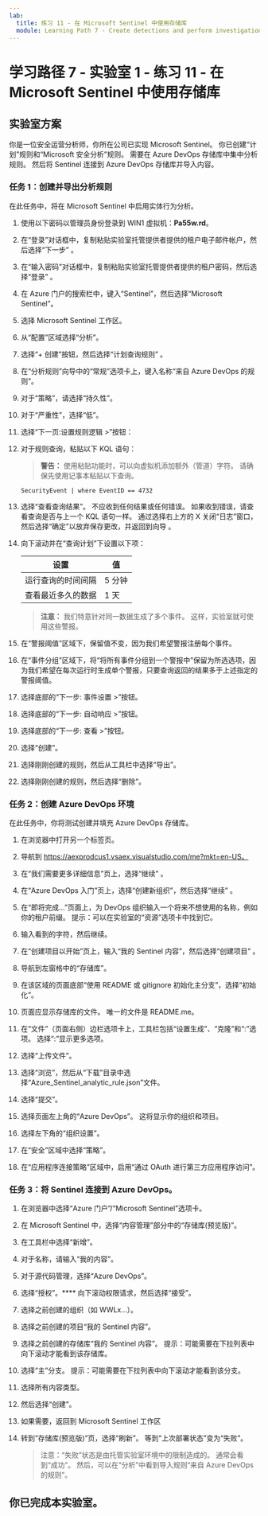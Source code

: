 ```yaml
---
lab:
  title: 练习 11 - 在 Microsoft Sentinel 中使用存储库
  module: Learning Path 7 - Create detections and perform investigations using Microsoft Sentinel
---
```


# <a name="learning-path-7---lab-1---exercise-11---use-repositories-in-microsoft-sentinel"></a>学习路径 7 - 实验室 1 - 练习 11 - 在 Microsoft Sentinel 中使用存储库

## <a name="lab-scenario"></a>实验室方案

你是一位安全运营分析师，你所在公司已实现 Microsoft Sentinel。 你已创建“计划”规则和“Microsoft 安全分析”规则。  需要在 Azure DevOps 存储库中集中分析规则。  然后将 Sentinel 连接到 Azure DevOps 存储库并导入内容。 


### <a name="task-1-create-and-export-an-analytical-rule"></a>任务 1：创建并导出分析规则

在此任务中，将在 Microsoft Sentinel 中启用实体行为分析。

1. 使用以下密码以管理员身份登录到 WIN1 虚拟机：**Pa55w.rd**。  

1. 在“登录”对话框中，复制粘贴实验室托管提供者提供的租户电子邮件帐户，然后选择“下一步”  。

1. 在“输入密码”对话框中，复制粘贴实验室托管提供者提供的租户密码，然后选择“登录”  。

1. 在 Azure 门户的搜索栏中，键入“Sentinel”，然后选择“Microsoft Sentinel”。

1. 选择 Microsoft Sentinel 工作区。

1. 从“配置”区域选择“分析”。

1. 选择“+ 创建”按钮，然后选择“计划查询规则” 。

1. 在“分析规则”向导中的“常规”选项卡上，键入名称“来自 Azure DevOps 的规则”。

1. 对于“策略”，请选择“持久性”。

1. 对于“严重性”，选择“低”。

1. 选择“下一页:设置规则逻辑 >”按钮：

1. 对于规则查询，粘贴以下 KQL 语句：

    >**警告：** 使用粘贴功能时，可以向虚拟机添加额外（管道）字符。 请确保先使用记事本粘贴以下查询。

    ```KQL
    SecurityEvent | where EventID == 4732
    ```

1. 选择“查看查询结果”。 不应收到任何结果或任何错误。 如果收到错误，请查看查询是否与上一个 KQL 语句一样。 通过选择右上方的 X 关闭“日志”窗口，然后选择“确定”以放弃保存更改，并返回到向导 。


1. 向下滚动并在“查询计划”下设置以下项：

    |设置|值|
    |---|---|
    |运行查询的时间间隔|5 分钟|
    |查看最近多久的数据|1 天|

    >**注意：** 我们特意针对同一数据生成了多个事件。 这样，实验室就可使用这些警报。

1. 在“警报阈值”区域下，保留值不变，因为我们希望警报注册每个事件。

1. 在“事件分组”区域下，将“将所有事件分组到一个警报中”保留为所选选项，因为我们希望在每次运行时生成单个警报，只要查询返回的结果多于上述指定的警报阈值。

1. 选择底部的“下一步: 事件设置 >”按钮。 

1. 选择底部的“下一步: 自动响应 >”按钮。

1. 选择底部的“下一步: 查看 >”按钮。
 
1. 选择“创建”。

1. 选择刚刚创建的规则，然后从工具栏中选择“导出”。

1. 选择刚刚创建的规则，然后选择“删除”。


### <a name="task-2-create-our-azure-devops-environment"></a>任务 2：创建 Azure DevOps 环境

在此任务中，你将测试创建并填充 Azure DevOps 存储库。

1. 在浏览器中打开另一个标签页。

1. 导航到 https://aexprodcus1.vsaex.visualstudio.com/me?mkt=en-US。

1. 在“我们需要更多详细信息”页上，选择“继续” 。

1. 在“Azure DevOps 入门”页上，选择“创建新组织”，然后选择“继续” 。

1. 在“即将完成...”页面上，为 DevOps 组织输入一个将来不想使用的名称，例如你的租户前缀。 提示：可以在实验室的“资源”选项卡中找到它。

1. 输入看到的字符，然后继续。

1. 在“创建项目以开始”页上，输入“我的 Sentinel 内容”，然后选择“创建项目” 。

1. 导航到左窗格中的“存储库”。

1. 在该区域的页面底部“使用 README 或 gitignore 初始化主分支”，选择“初始化”。

1. 页面应显示存储库的文件。  唯一的文件是 README.me。

1. 在“文件”（页面右侧）边栏选项卡上，工具栏包括“设置生成”、“克隆”和“:”选项。  选择“:”显示更多选项。

1. 选择“上传文件”。

1. 选择“浏览”，然后从“下载”目录中选择“Azure_Sentinel_analytic_rule.json”文件。 

1. 选择“提交”。

1. 选择页面左上角的“Azure DevOps”。  这将显示你的组织和项目。

1. 选择左下角的“组织设置”。

1. 在“安全”区域中选择“策略”。

1. 在“应用程序连接策略”区域中，启用“通过 OAuth 进行第三方应用程序访问”。 


### <a name="task-3-connect-sentinel-to-azure-devops"></a>任务 3：将 Sentinel 连接到 Azure DevOps。

1. 在浏览器中选择“Azure 门户”/“Microsoft Sentinel”选项卡。

1. 在 Microsoft Sentinel 中，选择“内容管理”部分中的“存储库(预览版)”。

1. 在工具栏中选择“新增”。

1. 对于名称，请输入“我的内容”。

1. 对于源代码管理，选择“Azure DevOps”。

1. 选择“授权”。**** 向下滚动权限请求，然后选择“接受”。

1. 选择之前创建的组织（如 WWLx...）。

1. 选择之前创建的项目“我的 Sentinel 内容”。

1. 选择之前创建的存储库“我的 Sentinel 内容”。 提示：可能需要在下拉列表中向下滚动才能看到该存储库。

1. 选择“主”分支。 提示：可能需要在下拉列表中向下滚动才能看到该分支。

1. 选择所有内容类型。

1. 然后选择“创建”。

1. 如果需要，返回到 Microsoft Sentinel 工作区

1. 转到“存储库(预览版)”页，选择“刷新”。 等到“上次部署状态”变为“失败”。  

    >注意：“失败”状态是由托管实验室环境中的限制造成的。 通常会看到“成功”。 然后，可以在“分析”中看到导入规则“来自 Azure DevOps 的规则”。


## <a name="you-have-completed-the-lab"></a>你已完成本实验室。

